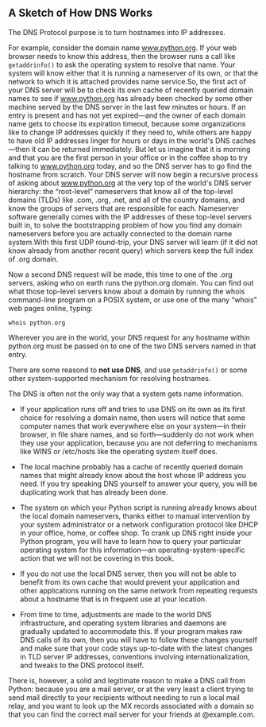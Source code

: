 ## A Sketch of How DNS Works

The DNS Protocol purpose is to turn hostnames into IP addresses.

For example, consider the domain name www.python.org. If your web browser needs to know this
address, then the browser runs a call like `getaddrinfo()` to ask the operating system to resolve that name. Your system will know either that it is running a nameserver of its own, or that the network to
which it is attached provides name service.So, the first act of your DNS server will be to check its own cache of recently queried domain names to
see if www.python.org has already been checked by some other machine served by the DNS server in the
last few minutes or hours. If an entry is present and has not yet expired—and the owner of each domain
name gets to choose its expiration timeout, because some organizations like to change IP addresses
quickly if they need to, while others are happy to have old IP addresses linger for hours or days in the
world's DNS caches—then it can be returned immediately. But let us imagine that it is morning and that
you are the first person in your office or in the coffee shop to try talking to www.python.org today, and so
the DNS server has to go find the hostname from scratch.
Your DNS server will now begin a recursive process of asking about www.python.org at the very top of
the world's DNS server hierarchy: the “root-level” nameservers that know all of the top-level domains
(TLDs) like .com, .org, .net, and all of the country domains, and know the groups of servers that are
responsible for each. Nameserver software generally comes with the IP addresses of these top-level
servers built in, to solve the bootstrapping problem of how you find any domain nameservers before you
are actually connected to the domain name system.With this first UDP round-trip, your DNS server will
learn (if it did not know already from another recent query) which servers keep the full index of .org
domain.

Now a second DNS request will be made, this time to one of the .org servers, asking who on earth
runs the python.org domain. You can find out what those top-level servers know about a domain by
running the whois command-line program on a POSIX system, or use one of the many “whois” web
pages online, typing:
```
whois python.org
```
Wherever you are in the world, your DNS request for any hostname
within python.org must be passed on to one of the two DNS servers named in that entry.


There are some reasond to **not use DNS**, and use `getaddrinfo()` or some other system-supported mechanism for resolving hostnames.


The DNS is often not the only way that a system gets name information.
- If your application runs off and tries to use DNS on its own as its first choice for resolving
a domain name, then users will notice that some computer names that work
everywhere else on your system—in their browser, in file share names, and so
forth—suddenly do not work when they use your application, because you are not
deferring to mechanisms like WINS or /etc/hosts like the operating system itself
does.


- The local machine probably has a cache of recently queried domain names that
might already know about the host whose IP address you need. If you try speaking
DNS yourself to answer your query, you will be duplicating work that has already
been done.


- The system on which your Python script is running already knows about the local
domain nameservers, thanks either to manual intervention by your system
administrator or a network configuration protocol like DHCP in your office, home,
or coffee shop. To crank up DNS right inside your Python program, you will have
to learn how to query your particular operating system for this information—an
operating-system-specific action that we will not be covering in this book.


- If you do not use the local DNS server, then you will not be able to benefit from its
own cache that would prevent your application and other applications running on
the same network from repeating requests about a hostname that is in frequent
use at your location.


- From time to time, adjustments are made to the world DNS infrastructure, and
operating system libraries and daemons are gradually updated to accommodate
this. If your program makes raw DNS calls of its own, then you will have to follow
these changes yourself and make sure that your code stays up-to-date with the
latest changes in TLD server IP addresses, conventions involving
internationalization, and tweaks to the DNS protocol itself.

There is, however, a solid and legitimate reason to make a DNS call from Python: because you are a mail
server, or at the very least a client trying to send mail directly to your recipients without needing to run a
local mail relay, and you want to look up the MX records associated with a domain so that you can find
the correct mail server for your friends at @example.com.
